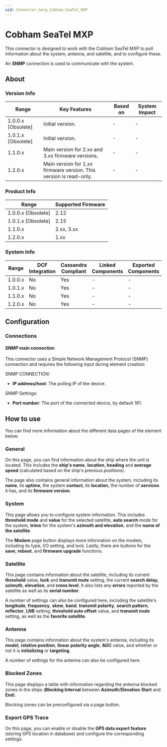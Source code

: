 ```yaml
---
uid: Connector_help_Cobham_SeaTel_MXP
---
```


# Cobham SeaTel MXP

This connector is designed to work with the Cobham SeaTel MXP to poll information about the system, antenna, and satellite, and to configure these.

An **SNMP** connection is used to communicate with the system.

## About

### Version Info

| Range              | Key Features                                                     | Based on   | System Impact   |
|----------------------|--------------------------------------------------------------------|--------------|-------------------|
| 1.0.0.x [Obsolete]     |Initial version.                                                   | -            | -                 |
| 1.0.1.x [Obsolete]     |Initial version.                                                   | -            | -                 |
| 1.1.0.x              | Main version for 2.xx and 3.xx firmware versions.                  | -            | -                 |
| 1.2.0.x              | Main version for 1.xx firmware version. This version is read-only. | -            | -                 |

### Product Info

| Range              | Supported Firmware   |
|----------------------|------------------------|
| 1.0.0.x [Obsolete]     |2.12                   |
| 1.0.1.x [Obsolete]     |2.15                   |
| 1.1.0.x              | 2.xx, 3.xx             |
| 1.2.0.x              | 1.xx                   |

### System Info

| Range     | DCF Integration     | Cassandra Compliant     | Linked Components     | Exported Components     |
|-----------|---------------------|-------------------------|-----------------------|-------------------------|
| 1.0.0.x   | No                  | Yes                     | -                     | -                       |
| 1.0.1.x   | No                  | Yes                     | -                     | -                       |
| 1.1.0.x   | No                  | Yes                     | -                     | -                       |
| 1.2.0.x   | No                  | Yes                     | -                     | -                       |

## Configuration

### Connections

#### SNMP main connection

This connector uses a Simple Network Management Protocol (SNMP) connection and requires the following input during element creation:

SNMP CONNECTION:

- **IP address/host**: The polling IP of the device.

SNMP Settings:

- **Port number**: The port of the connected device, by default *161*.

## How to use

You can find more information about the different data pages of the element below.

### General

On this page, you can find information about the ship where the unit is located. This includes the **ship's name**, **location**, **heading** and **average speed** (calculated based on the ship's previous positions).

The page also contains general information about the system, including its **name**, its **uptime**, the system **contact**, its **location**, the number of **services** it has, and its **firmware version**.

### System

This page allows you to configure system information. This includes **threshold mode** and **value** for the selected satellite, **auto search** mode for the system, **trims** for the system's **azimuth and elevation**, and the **name of the satellite**.

The **Modem** page button displays more information on the modem, including its type, I/O setting, and lock. Lastly, there are buttons for the **save**, **reboot**, and **firmware upgrade** functions.

### Satellite

This page contains information about the satellite, including its current **threshold** value, **lock** and **transmit mute** setting, the current **search delay**, **azimuth**, **elevation**, and **cross level**. It also lists any **errors** reported by the satellite as well as its **serial number**.

A number of settings can also be configured here, including the satellite's **longitude**, **frequency**, **skew**, **band**, **transmit polarity**, **search pattern**, **reflector**, **LNB** setting, **threshold auto offset** value, and **transmit mute** setting, as well as the **favorite satellite**.

### Antenna

This page contains information about the system's antenna, including its **model**, **relative position**, **linear polarity angle**, **AGC** value, and whether or not it is **initializing** or **targeting**.

A number of settings for the antenna can also be configured here.

### Blocked Zones

This page displays a table with information regarding the antenna blocked zones in the ships (**Blocking Interval** between **Azimuth**/**Elevation** **Start** and **End**).

Blocking zones can be preconfigured via a page button.

### Export GPS Trace

On this page, you can enable or disable the **GPS data export feature** (storing GPS location in database) and configure the corresponding settings.
